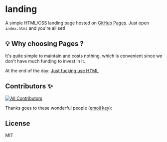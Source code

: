 # landing
A simple HTML/CSS landing page hosted on [GitHub Pages](https://pages.github.com/). Just open `index.html` and you're all set!

## 💡 Why choosing Pages ?
It's quite simple to maintain and costs nothing, which is convenient since we don't have much funding to invest in it.

At the end of the day: [Just fucking use HTML](https://justfuckingusehtml.com/)

## Contributors ✨

<!-- ALL-CONTRIBUTORS-BADGE:START - Do not remove or modify this section -->
[![All Contributors](https://img.shields.io/badge/all_contributors-14-orange.svg?style=flat-square)](#contributors-)
<!-- ALL-CONTRIBUTORS-BADGE:END -->

Thanks goes to these wonderful people ([emoji key](https://allcontributors.org/docs/en/emoji-key)):

<!-- ALL-CONTRIBUTORS-LIST:START - Do not remove or modify this section -->
<!-- prettier-ignore-start -->
<!-- markdownlint-disable -->


<!-- markdownlint-restore -->
<!-- prettier-ignore-end -->

<!-- ALL-CONTRIBUTORS-LIST:END -->

## License

MIT
